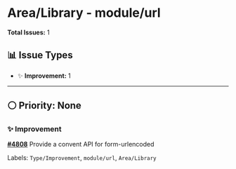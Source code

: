 # Area/Library - module/url

**Total Issues:** 1

## 📊 Issue Types

- ✨ **Improvement:** 1

---

## ⚪ Priority: None

### ✨ Improvement

**[#4808](https://github.com/ballerina-platform/ballerina-library/issues/4808)** Provide a convent API for form-urlencoded

Labels: `Type/Improvement`, `module/url`, `Area/Library`

